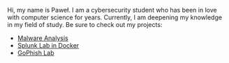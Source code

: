 Hi, my name is Paweł. I am a cybersecurity student who has been in love with computer science for years. Currently, I am deepening my knowledge in my field of study. Be sure to check out my projects:

- [Malware Analysis](https://github.com/pawel-czernecki/malware-analysis)
- [Splunk Lab in Docker](https://github.com/pawel-czernecki/splunk-basic-lab-docker)
- [GoPhish Lab](https://github.com/pawel-czernecki/WDZC-phishing-simulation)
